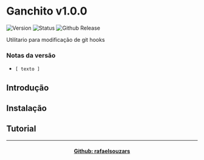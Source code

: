 # Ganchito v1.0.0

![Version](https://img.shields.io/badge/version-0.0.0-green) ![Status](https://img.shields.io/badge/status-development-yellow) ![Github Release](https://img.shields.io/github/v/release/rafaelsouzars/ganchito)

Utilitario para modificação de git hooks

### Notas da versão
- ```[ texto ]```

## Introdução


## Instalação


## Tutorial


----------------------------------
<div align="center">

#### [Github: rafaelsouzars](https://rafaelsouzars.github.io)

</div>
